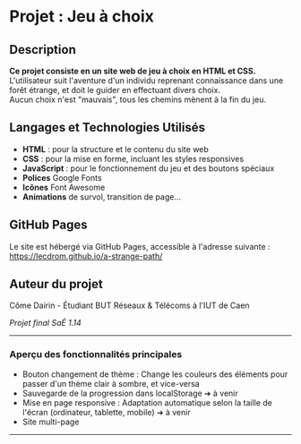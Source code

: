 # Projet : Jeu à choix

## Description
**Ce projet consiste en un site web de jeu à choix en HTML et CSS.**  
L'utilisateur suit l'aventure d'un individu reprenant connaissance dans une forêt étrange, et doit le guider en effectuant divers choix.  
Aucun choix n'est "mauvais", tous les chemins mènent à la fin du jeu.

## Langages et Technologies Utilisés
- **HTML** : pour la structure et le contenu du site web
- **CSS** : pour la mise en forme, incluant les styles responsives
- **JavaScript** : pour le fonctionnement du jeu et des boutons spéciaux
- **Polices** Google Fonts
- **Icônes** Font Awesome
- **Animations** de survol, transition de page...

## GitHub Pages
Le site est hébergé via GitHub Pages, accessible à l'adresse suivante : https://lecdrom.github.io/a-strange-path/

## Auteur du projet
Côme Dairin - Étudiant BUT Réseaux & Télécoms à l'IUT de Caen

*Projet final SaÉ 1.14*

--------
### Aperçu des fonctionnalités principales
- Bouton changement de thème : Change les couleurs des éléments pour passer d'un thème clair à sombre, et vice-versa
- Sauvegarde de la progression dans localStorage ➔ à venir
- Mise en page responsive : Adaptation automatique selon la taille de l'écran (ordinateur, tablette, mobile) ➔ à venir
- Site multi-page
--------
